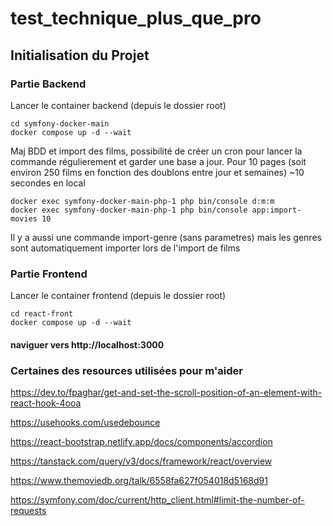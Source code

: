 # test_technique_plus_que_pro

## Initialisation du Projet

### Partie Backend

Lancer le container backend (depuis le dossier root)
```
cd symfony-docker-main
docker compose up -d --wait
```

Maj BDD et import des films, possibilité de créer un cron pour lancer la commande régulierement et garder une base a jour.
Pour 10 pages (soit environ 250 films en fonction des doublons entre jour et semaines) ~10 secondes en local
```
docker exec symfony-docker-main-php-1 php bin/console d:m:m 
docker exec symfony-docker-main-php-1 php bin/console app:import-movies 10
```

Il y a aussi une commande import-genre (sans parametres) mais les genres sont automatiquement importer lors de l'import de films

### Partie Frontend

Lancer le container frontend (depuis le dossier root)
```
cd react-front
docker compose up -d --wait
```

#### naviguer vers http://localhost:3000

### Certaines des resources utilisées pour m'aider

https://dev.to/fpaghar/get-and-set-the-scroll-position-of-an-element-with-react-hook-4ooa

https://usehooks.com/usedebounce

https://react-bootstrap.netlify.app/docs/components/accordion

https://tanstack.com/query/v3/docs/framework/react/overview

https://www.themoviedb.org/talk/6558fa627f054018d5168d91

https://symfony.com/doc/current/http_client.html#limit-the-number-of-requests
